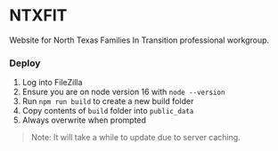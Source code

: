 # NTXFIT

Website for North Texas Families In Transition professional workgroup.

### Deploy

1. Log into FileZilla
2. Ensure you are on node version 16 with `node --version`
3. Run `npm run build` to create a new build folder
4. Copy contents of `build` folder into `public_data`
5. Always overwrite when prompted

> Note: It will take a while to update due to server caching.
